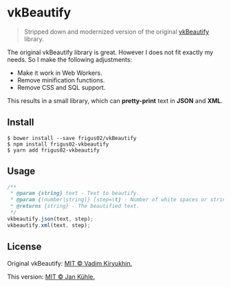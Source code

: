 # vkBeautify

> Stripped down and modernized version of the original [vkBeautify](https://github.com/vkiryukhin/vkBeautify) library.

The original vkBeautify library is great. However I does not fit exactly my
needs. So I make the following adjustments:

*   Make it work in Web Workers.
*   Remove minification functions.
*   Remove CSS and SQL support.

This results in a small library, which can **pretty-print** text in **JSON** and **XML**.

## Install

```
$ bower install --save frigus02/vkBeautify
$ npm install frigus02-vkbeautify
$ yarn add frigus02-vkbeautify
```

## Usage

```javascript
/**
 * @param {string} text - Text to beautify.
 * @param {(number|string)} [step=\t] - Number of white spaces or string to visualize indentation (can also be a set of white spaces).
 * @returns {string} - The beautified text.
 */
vkbeautify.json(text, step);
vkbeautify.xml(text, step);
```

## License

Original vkBeautify: [MIT © Vadim Kiryukhin.](ORIGINAL-LICENSE)

This version: [MIT © Jan Kühle.](LICENSE)
